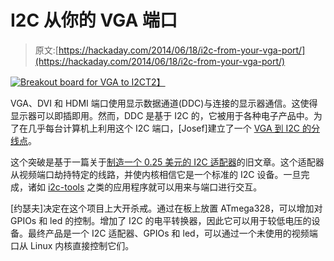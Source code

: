 # I2C 从你的 VGA 端口

> 原文:[https://hackaday.com/2014/06/18/i2c-from-your-vga-port/](https://hackaday.com/2014/06/18/i2c-from-your-vga-port/)

[![Breakout board for VGA to I2C](../Images/72dd6ab80eb7d3aaf770a9cb80ee7988.png)T2】](http://hackaday.com/2014/06/18/i2c-from-your-vga-port/i2cvga/)

VGA、DVI 和 HDMI 端口使用显示数据通道(DDC)与连接的显示器通信。这使得显示器可以即插即用。然而，DDC 是基于 I2C 的，它被用于各种电子产品中。为了在几乎每台计算机上利用这个 I2C 端口，[Josef]建立了一个 [VGA 到 I2C 的分线点](http://blog.atx.name/twilight-vga-i2c-breakout-board/)。

这个突破是基于一篇关于[制造一个 0.25 美元的 I2C 适配器](http://www.paintyourdragon.com/?p=43)的旧文章。这个适配器从视频端口劫持特定的线路，并使内核相信它是一个标准的 I2C 设备。一旦完成，诸如 [i2c-tools](http://www.lm-sensors.org/wiki/I2CTools) 之类的应用程序就可以用来与端口进行交互。

[约瑟夫]决定在这个项目上大开杀戒。通过在板上放置 ATmega328，可以增加对 GPIOs 和 led 的控制。增加了 I2C 的电平转换器，因此它可以用于较低电压的设备。最终产品是一个 I2C 适配器、GPIOs 和 led，可以通过一个未使用的视频端口从 Linux 内核直接控制它们。
